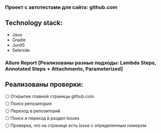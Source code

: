 ### Проект с автотестами для сайта: github.com
## Technology stack:
- Java  
- Gradle  
- Junit5  
- Selenide  
### Allure Report [Реализованы разные подходы: Lambda Steps, Annotated Steps + Attachments, Parameterized]  
## Реализованы проверки:    
 :white_circle: Открытие главной страницы github.com  
 :white_circle: Поиск репозитория  
 :white_circle: Переход в репозиторий  
 :white_circle: Поиск и переход в раздел Issues  
 :white_circle: Проверка, что на странице есть Issue с определенным номером  
